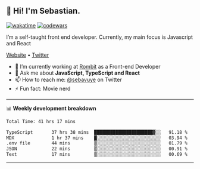 ## 👋 Hi! I'm Sebastian.

[![wakatime](https://wakatime.com/badge/user/df0036c6-328a-4a39-be9b-e49417ed22a1.svg)](https://wakatime.com/@df0036c6-328a-4a39-be9b-e49417ed22a1)
[![codewars](https://www.codewars.com/users/sebavuye/badges/small)](https://www.codewars.com/users/sebavuye)

I’m a self-taught front end developer. Currently, my main focus is Javascript and React

[Website](https://sebastianvuye.be) • [Twitter](https://twitter.com/sebavuye)

- 🔭 I’m currently working at [Rombit](https://rombit.com/) as a Front-end Developer
- 💬 Ask me about **JavaScript, TypeScript and React**
- 📫 How to reach me: [@sebavuye](https://twitter.com/sebavuye) on Twitter
- ⚡ Fun fact: Movie nerd

-------

📊 **Weekly development breakdown**

<!--START_SECTION:waka-->

```txt
Total Time: 41 hrs 17 mins

TypeScript       37 hrs 38 mins  ██████████████████████▓░░   91.18 %
MDX              1 hr 37 mins    █░░░░░░░░░░░░░░░░░░░░░░░░   03.94 %
.env file        44 mins         ▒░░░░░░░░░░░░░░░░░░░░░░░░   01.79 %
JSON             22 mins         ▒░░░░░░░░░░░░░░░░░░░░░░░░   00.91 %
Text             17 mins         ▒░░░░░░░░░░░░░░░░░░░░░░░░   00.69 %
```

<!--END_SECTION:waka-->
-------
